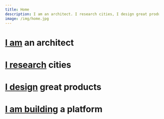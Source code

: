 ```yaml
---
title: Home
description: I am an architect. I research cities, I design great products, and I'm building a platform.
image: /img/home.jpg
---
```


# [I am](/bio) an architect

# [I research](/research) cities

# [I design](https://stationa.com) great products

# [I am building](https://www.canva.com/design/DAEg782cEEY/Wi79dqpPQmr6nh_DyTuUnA/view) a platform
